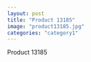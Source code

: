 ```yaml
---
layout: post
title: "Product 13185"
image: "product13185.jpg"
categories: "category1"
---
```

Product 13185
